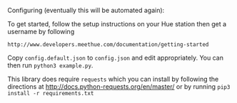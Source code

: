 Configuring (eventually this will be automated again):

To get started, follow the setup instructions on your Hue station then get a username by following 

    http://www.developers.meethue.com/documentation/getting-started
    
Copy `config.default.json` to `config.json` and edit appropriately. You can then run `python3 example.py`.

This library does require `requests` which you can install by following the directions at http://docs.python-requests.org/en/master/ or by running `pip3 install -r requirements.txt`